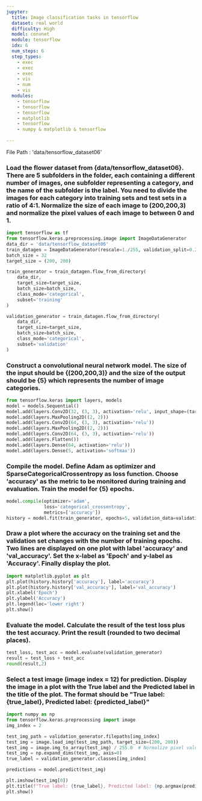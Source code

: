 ```yaml
---
jupyter:
  title: Image classification tasks in tensorflow
  dataset: real world
  difficulty: High
  model: convnet
  module: tensorflow
  idx: 6
  num_steps: 6
  step_types:
    - exec
    - exec
    - exec
    - vis
    - num
    - vis
  modules:
    - tensorflow
    - tensorflow
    - tensorflow
    - matplotlib
    - tensorflow
    - numpy & matplotlib & tensorflow
  
---
```


File Path : 'data/tensorflow_dataset06'
### Load the flower dataset from {data/tensorflow_dataset06}. There are 5 subfolders in the folder, each containing a different number of images, one subfolder representing a category, and the name of the subfolder is the label. You need to divide the images for each category into training sets and test sets in a ratio of 4:1. Normalize the size of each image to (200,200,3) and normalize the pixel values of each image to between 0 and 1.
```python
import tensorflow as tf
from tensorflow.keras.preprocessing.image import ImageDataGenerator
data_dir = 'data/tensorflow_dataset06'
train_datagen = ImageDataGenerator(rescale=1./255, validation_split=0.2)
batch_size = 32
target_size = (200, 200)

train_generator = train_datagen.flow_from_directory(
    data_dir,
    target_size=target_size,
    batch_size=batch_size,
    class_mode='categorical',
    subset='training'
)

validation_generator = train_datagen.flow_from_directory(
    data_dir,
    target_size=target_size,
    batch_size=batch_size,
    class_mode='categorical',
    subset='validation'
)
```

### Construct a convolutional neural network model. The size of the input should be {(200,200,3)} and the size of the output should be {5} which represents the number of image categories.
```python
from tensorflow.keras import layers, models
model = models.Sequential()
model.add(layers.Conv2D(32, (3, 3), activation='relu', input_shape=(target_size[0], target_size[1], 3)))
model.add(layers.MaxPooling2D((2, 2)))
model.add(layers.Conv2D(64, (3, 3), activation='relu'))
model.add(layers.MaxPooling2D((2, 2)))
model.add(layers.Conv2D(64, (3, 3), activation='relu'))
model.add(layers.Flatten())
model.add(layers.Dense(64, activation='relu'))
model.add(layers.Dense(5, activation='softmax')) 
```

### Compile the model. Define Adam as optimizer and SparseCategoricalCrossentropy as loss function. Choose 'accuracy' as the metric to be monitored during training and evaluation. Train the model for {5} epochs.
```python
model.compile(optimizer='adam',
              loss='categorical_crossentropy',
              metrics=['accuracy'])
history = model.fit(train_generator, epochs=5, validation_data=validation_generator)
```

### Draw a plot where the accuracy on the training set and the validation set changes with the number of training epochs. Two lines are displayed on one plot with label 'accuracy' and 'val_accuracy'. Set the x-label as 'Epoch' and y-label as 'Accuracy'. Finally display the plot.
```python
import matplotlib.pyplot as plt
plt.plot(history.history['accuracy'], label='accuracy')
plt.plot(history.history['val_accuracy'], label='val_accuracy')
plt.xlabel('Epoch')
plt.ylabel('Accuracy')
plt.legend(loc='lower right')
plt.show()
```

### Evaluate the model. Calculate the result of the test loss plus the test accuracy. Print the result (rounded to two decimal places).
```python
test_loss, test_acc = model.evaluate(validation_generator)
result = test_loss + test_acc
round(result,2)
```

### Select a test image (image index = 12) for prediction. Display the image in a plot with the True label and the Predicted label in the title of the plot. The format should be "True label: {true_label}, Predicted label: {predicted_label}"
```python
import numpy as np
from tensorflow.keras.preprocessing import image
img_index = 2

test_img_path = validation_generator.filepaths[img_index]
test_img = image.load_img(test_img_path, target_size=(200, 200))
test_img = image.img_to_array(test_img) / 255.0  # Normalize pixel values to [0, 1]
test_img = np.expand_dims(test_img, axis=0)
true_label = validation_generator.classes[img_index]

predictions = model.predict(test_img)

plt.imshow(test_img[0])
plt.title(f"True label: {true_label}, Predicted label: {np.argmax(predictions)}")
plt.show()
```
